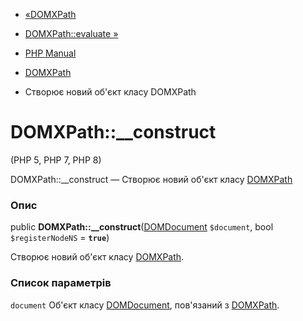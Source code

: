 - [«DOMXPath](class.domxpath.md)
- [DOMXPath::evaluate »](domxpath.evaluate.md)

- [PHP Manual](index.md)
- [DOMXPath](class.domxpath.md)
- Створює новий об'єкт класу DOMXPath

# DOMXPath::\_\_construct

(PHP 5, PHP 7, PHP 8)

DOMXPath::\_\_construct — Створює новий об'єкт класу
[DOMXPath](class.domxpath.md)

### Опис

public **DOMXPath::\_\_construct**([DOMDocument](class.domdocument.md)
`$document`, bool `$registerNodeNS` = **`true`**)

Створює новий об'єкт класу [DOMXPath](class.domxpath.md).

### Список параметрів

`document`
Об'єкт класу [DOMDocument](class.domdocument.md), пов'язаний з
[DOMXPath](class.domxpath.md).
